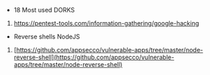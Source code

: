 - 18 Most used DORKS
1. https://pentest-tools.com/information-gathering/google-hacking 

- Reverse shells NodeJS
1. [https://github.com/appsecco/vulnerable-apps/tree/master/node-reverse-shell](https://github.com/appsecco/vulnerable-apps/tree/master/node-reverse-shell) 

